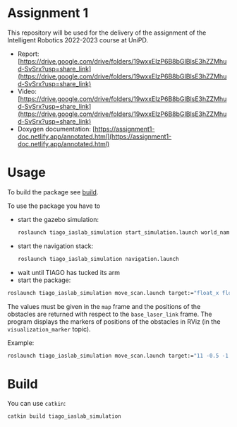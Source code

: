 # Assignment 1

This repository will be used for the delivery of the assignment of the Intelligent Robotics 2022-2023 course at UniPD.

- Report: [https://drive.google.com/drive/folders/19wxxEIzP6B8bGIBlsE3hZZMhud-SvSrx?usp=share_link](https://drive.google.com/drive/folders/19wxxEIzP6B8bGIBlsE3hZZMhud-SvSrx?usp=share_link)
- Video: [https://drive.google.com/drive/folders/19wxxEIzP6B8bGIBlsE3hZZMhud-SvSrx?usp=share_link](https://drive.google.com/drive/folders/19wxxEIzP6B8bGIBlsE3hZZMhud-SvSrx?usp=share_link)
- Doxygen documentation: [https://assignment1-doc.netlify.app/annotated.html](https://assignment1-doc.netlify.app/annotated.html)

# Usage

To build the package see [build](#build).

To use the package you have to

- start the gazebo simulation:
  ```bash
  roslaunch tiago_iaslab_simulation start_simulation.launch world_name:=ias_lab_room_full
  ```
- start the navigation stack:
  ```bash
  roslaunch tiago_iaslab_simulation navigation.launch
  ```
-  wait until TIAGO has tucked its arm
-  start the package:
  ```bash
  roslaunch tiago_iaslab_simulation move_scan.launch target:="float_x float_y float_yaw" [corridor:=true]
  ```

The values must be given in the `map` frame and the positions of the obstacles are returned with respect to the `base_laser_link`
frame. The program displays the markers of positions of the obstacles in RViz (in the `visualization_marker` topic).

Example:
```bash
roslaunch tiago_iaslab_simulation move_scan.launch target:="11 -0.5 -1.52" corridor:=true
```

# Build

You can use `catkin`:
```bash
catkin build tiago_iaslab_simulation
```
